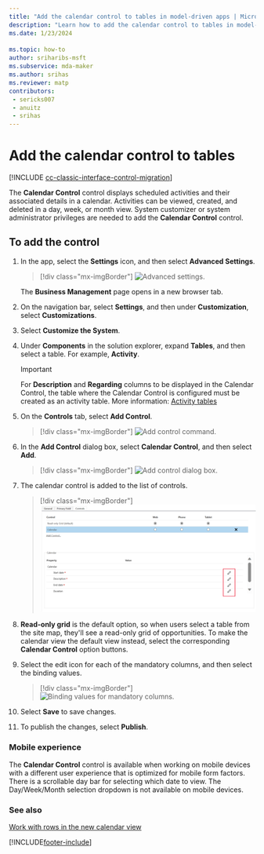 ```yaml
---
title: "Add the calendar control to tables in model-driven apps | MicrosoftDocs"
description: "Learn how to add the calendar control to tables in model-driven apps."
ms.date: 1/23/2024

ms.topic: how-to
author: sriharibs-msft
ms.subservice: mda-maker
ms.author: srihas
ms.reviewer: matp
contributors:
 - sericks007
 - anuitz
 - srihas
---
```


# Add the calendar control to tables

[!INCLUDE [cc-classic-interface-control-migration](../../includes/cc-classic-interface-control-migration.md)]

The **Calendar Control** control displays scheduled activities and their associated details in a calendar. Activities can be viewed, created, and deleted in a day, week, or month view. System customizer or system administrator privileges are needed to add the **Calendar Control** control.

## To add the control

1. In the app, select the **Settings** icon, and then select **Advanced Settings**.

    > [!div class="mx-imgBorder"]
    > ![Advanced settings.](media/advanced-settings.png "Advanced settings")

    The **Business Management** page opens in a new browser tab.
1. On the navigation bar, select **Settings**, and then under **Customization**, select **Customizations**.
1. Select **Customize the System**.
1. Under **Components** in the solution explorer, expand **Tables**, and then select a table. For example, **Activity**.

    > [!IMPORTANT]
    > For **Description** and **Regarding** columns to be displayed in the Calendar Control, the table where the Calendar Control is configured must be created as an activity table. More information: [Activity tables](../data-platform/types-of-entities.md#activity-tables)
1. On the **Controls** tab, select **Add Control**.

    > [!div class="mx-imgBorder"]
    > ![Add control command.](media/add-control.png "Add control command")

1. In the **Add Control** dialog box, select **Calendar Control**, and then select **Add**.

    > [!div class="mx-imgBorder"]
    > ![Add control dialog box.](media/add-cal-control.png "Add control dialog box")

1. The calendar control is added to the list of controls.

    > [!div class="mx-imgBorder"]
    > ![Calendar control added.](media/cal-control-added.png "Calendar control added")

1. **Read-only grid** is the default option, so when users select a table from the site map, they'll see a read-only grid of opportunities. To make the calendar view the default view instead, select the corresponding **Calendar Control** option buttons.

1. Select the edit icon for each of the mandatory columns, and then select the binding values.

    > [!div class="mx-imgBorder"]
    > ![Binding values for mandatory columns.](media/bind-values.png "Binding values for mandatory columns")

1. Select **Save** to save changes.

1. To publish the changes, select **Publish**.

### Mobile experience

The **Calendar Control** control is available when working on mobile devices with a different user experience that is optimized for mobile form factors. There is a scrollable day bar for selecting which date to view. The Day/Week/Month selection dropdown is not available on mobile devices.

### See also

[Work with rows in the new calendar view](../../user/calendar-view.md)

[!INCLUDE[footer-include](../../includes/footer-banner.md)]
